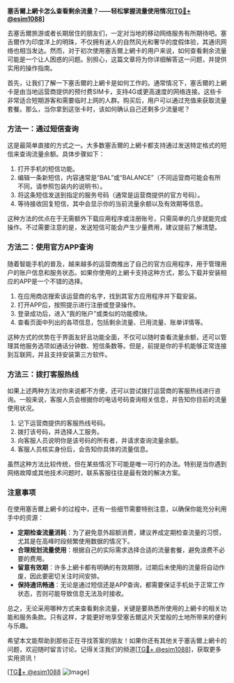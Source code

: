 **塞舌爾上網卡怎么查看剩余流量？——轻松掌握流量使用情况[[TG💪+ @esim1088](https://t.me/s/esim1088)]**

去塞舌爾旅游或者长期居住的朋友们，一定对当地的移动网络服务有所期待吧。塞舌爾作为印度洋上的明珠，不仅拥有迷人的自然风光和奢华的度假体验，其通讯网络也相当发达。然而，对于初次使用塞舌爾上網卡的用户来说，如何查看剩余流量可能是一个让人困惑的问题。别担心，这篇文章将为你详细解答这一问题，并提供实用的操作指南。

首先，让我们了解一下塞舌爾的上網卡是如何工作的。通常情况下，塞舌爾的上網卡是由当地运营商提供的预付费SIM卡，支持4G或更高速度的网络连接。这些卡非常适合短期游客和需要临时上网的人群。购买后，用户可以通过充值来获取流量套餐。那么，当你拿到这张卡时，该如何确认自己还剩多少流量呢？

### 方法一：通过短信查询

这是最简单直接的方式之一。大多数塞舌爾的上網卡都支持通过发送特定格式的短信来查询流量余额。具体步骤如下：

1. 打开手机的短信功能。
2. 编辑一条新短信，内容通常是“BAL”或“BALANCE”（不同运营商可能会有所不同，请参照包装内的说明书）。
3. 将这条短信发送到指定的服务号码（通常是运营商提供的官方号码）。
4. 等待接收回复短信，其中会显示你的当前流量余额以及有效期等信息。

这种方法的优点在于无需额外下载应用程序或注册账号，只需简单的几步就能完成操作。不过需要注意的是，发送短信可能会产生少量费用，建议提前了解清楚。

### 方法二：使用官方APP查询

随着智能手机的普及，越来越多的运营商推出了自己的官方应用程序，用于管理用户的账户信息和服务状态。如果你使用的上網卡支持这种方式，那么下载并安装相应的APP是一个不错的选择。

1. 在应用商店搜索该运营商的名字，找到其官方应用程序并下载安装。
2. 打开APP后，按照提示进行注册或登录操作。
3. 登录成功后，进入“我的账户”或类似的功能模块。
4. 查看页面中列出的各项信息，包括剩余流量、已用流量、账单详情等。

这种方式的优势在于界面友好且功能全面，不仅可以随时查看流量余额，还可以管理其他服务选项如通话分钟数、短信条数等。但是，前提是你的手机能够正常连接到互联网，并且支持安装第三方软件。

### 方法三：拨打客服热线

如果上述两种方法对你来说都不方便，还可以尝试拨打运营商的客服热线进行咨询。一般来说，客服人员会根据你的电话号码查询相关信息，并告知你目前的流量使用状况。

1. 记下运营商提供的客服热线号码。
2. 拨打该号码，并选择人工服务。
3. 向客服人员说明你是该号码的所有者，并请求查询流量余额。
4. 客服人员核实身份后，会告知你具体的流量信息。

虽然这种方法比较传统，但在某些情况下可能是唯一可行的办法。特别是当你遇到网络故障或其他技术问题时，联系客服往往是最有效的解决方案。

### 注意事项

在使用塞舌爾上網卡的过程中，还有一些细节需要特别注意，以确保你能充分利用手中的资源：

- **定期检查流量消耗**：为了避免意外超额消费，建议养成定期检查流量的习惯，尤其是在高峰时段频繁使用数据的情况下。
- **合理规划流量使用**：根据自己的实际需求选择合适的流量套餐，避免浪费不必要的费用。
- **留意有效期**：许多上網卡都有明确的有效期限，过期后未使用的流量将自动作废，因此要密切关注时间安排。
- **保持通讯畅通**：无论是通过短信还是APP查询，都需要保证手机处于正常工作状态，否则可能导致信息无法及时接收。

总之，无论采用哪种方式来查看剩余流量，关键是要熟悉所使用的上網卡的相关功能和服务条款。只有这样，才能更好地享受塞舌爾这片天堂般的土地所带来的便利与乐趣。

希望本文能帮助到那些正在寻找答案的朋友！如果你还有其他关于塞舌爾上網卡的问题，欢迎随时留言讨论。记得关注我们的频道[[TG💪+ @esim1088](https://t.me/s/esim1088)]，获取更多实用资讯！

[[TG💪+ @esim1088](https://t.me/s/esim1088) ![Image](https://i.postimg.cc/4NQfJmqS/Snipaste-2025-05-13-00-14-12.png)]